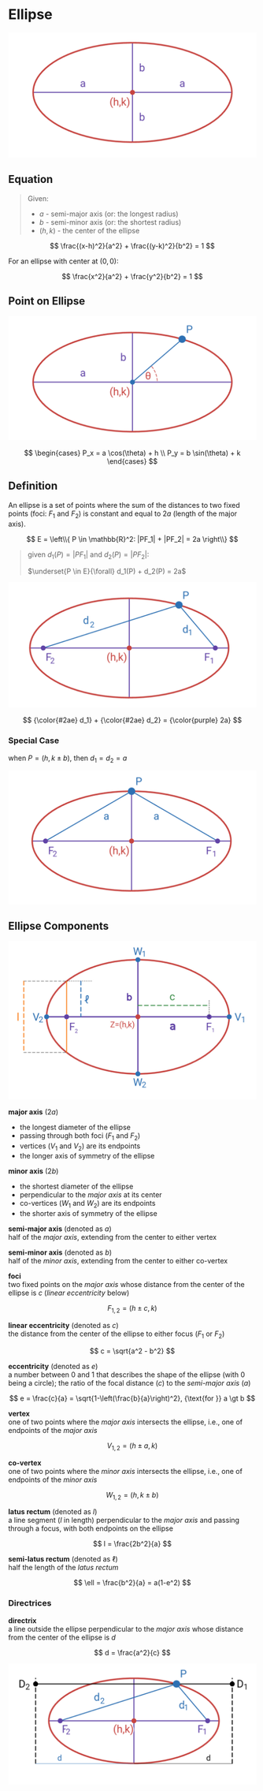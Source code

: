 # Ellipse

![Ellipse](https://raw.githubusercontent.com/damianc/math-notes/refs/heads/master/_images/anal-geom/ellipse/ellipse-basic-scheme.png)

## Equation

> Given:
> - $a$ - semi-major axis (or: the longest radius)
> - $b$ - semi-minor axis (or: the shortest radius)
> - $(h,k)$ - the center of the ellipse

$$
\frac{(x-h)^2}{a^2} + \frac{(y-k)^2}{b^2} = 1
$$

For an ellipse with center at $(0,0)$:

$$
\frac{x^2}{a^2} + \frac{y^2}{b^2} = 1
$$

## Point on Ellipse

![Point on Ellipse](https://raw.githubusercontent.com/damianc/math-notes/refs/heads/master/_images/anal-geom/ellipse/ellipse-point-location.png)

$$
\begin{cases}
P_x = a \cos(\theta) + h
\\
P_y = b \sin(\theta) + k
\end{cases}
$$

## Definition

An ellipse is a set of points where the sum of the distances to two fixed points (foci: $F_1$ and $F_2$) is constant and equal to $2a$ (length of the major axis).

$$
E = \left\\{
 P \in \mathbb{R}^2:
 |PF_1| + |PF_2| = 2a
\right\\}
$$

> given $d_1(P) = |PF_1|$ and $d_2(P) = |PF_2|$:
>   
> $\underset{P \in E}{\forall} d_1(P) + d_2(P) = 2a$

![Sum of Distances from Foci](https://raw.githubusercontent.com/damianc/math-notes/refs/heads/master/_images/anal-geom/ellipse/ellipse-dists-sum.png)

$$
{\color{#2ae} d_1} + {\color{#2ae} d_2} = {\color{purple} 2a}
$$

### Special Case

when $P=(h,k \pm b)$, then $d_1 = d_2 = a$

![Sum of Equal Distances from Foci](https://raw.githubusercontent.com/damianc/math-notes/refs/heads/master/_images/anal-geom/ellipse/ellipse-dists-sum-special.png)

## Ellipse Components

![Ellipse Components](https://raw.githubusercontent.com/damianc/math-notes/refs/heads/master/_images/anal-geom/ellipse/ellipse-components.jpg)

**major axis** ($2a$)  
- the longest diameter of the ellipse
- passing through both foci ($F_1$ and $F_2$)
- vertices ($V_1$ and $V_2$) are its endpoints
- the longer axis of symmetry of the ellipse

**minor axis** ($2b$)  
- the shortest diameter of the ellipse
- perpendicular to the _major axis_ at its center
- co-vertices ($W_1$ and $W_2$) are its endpoints
- the shorter axis of symmetry of the ellipse

**semi-major axis** (denoted as $a$)  
half of the _major axis_, extending from the center to either vertex

**semi-minor axis** (denoted as $b$)  
half of the _minor axis_, extending from the center to either co-vertex

**foci**  
two fixed points on the _major axis_ whose distance from the center of the ellipse is $c$ (_linear eccentricity_ below)

$$
F_{1,2} = (h \pm c, k)
$$

**linear eccentricity** (denoted as $c$)  
the distance from the center of the ellipse to either focus ($F_1$ or $F_2$)

$$
c = \sqrt{a^2 - b^2}
$$

**eccentricity** (denoted as $e$)  
a number between $0$ and $1$ that describes the shape of the ellipse (with $0$ being a circle); the ratio of the focal distance ($c$) to the _semi-major axis_ ($a$)

$$
e = \frac{c}{a} = \sqrt{1-\left(\frac{b}{a}\right)^2}, {\text{for }} a \gt b
$$

**vertex**  
one of two points where the _major axis_ intersects the ellipse, i.e., one of endpoints of the _major axis_

$$
V_{1,2} = (h \pm a, k)
$$

**co-vertex**  
one of two points where the _minor axis_ intersects the ellipse, i.e., one of endpoints of the _minor axis_

$$
W_{1,2} = (h, k \pm b)
$$

**latus rectum** (denoted as $l$)  
a line segment ($l$ in length) perpendicular to the _major axis_ and passing through a focus, with both endpoints on the ellipse

$$
l = \frac{2b^2}{a}
$$

**semi-latus rectum** (denoted as $\ell$)  
half the length of the _latus rectum_

$$
\ell = \frac{b^2}{a} = a(1-e^2)
$$

### Directrices

**directrix**  
a line outside the ellipse perpendicular to the _major axis_ whose distance from the center of the ellipse is $d$

$$
d = \frac{a^2}{c}
$$

![Ellipse Directrices](https://raw.githubusercontent.com/damianc/math-notes/refs/heads/master/_images/anal-geom/ellipse/ellipse-directrix.png)
